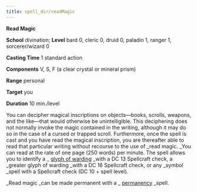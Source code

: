 ```yaml
---
title: spell_dir/readMagic
---
```

 **Read Magic**

**School** divination; **Level** bard 0, cleric 0, druid 0, paladin 1, ranger 1, sorcerer/wizard 0

**Casting Time** 1 standard action

**Components** V, S, F (a clear crystal or mineral prism)

**Range** personal

**Target** you

**Duration** 10 min./level

You can decipher magical inscriptions on objects—books, scrolls, weapons, and the like—that would otherwise be unintelligible. This deciphering does not normally invoke the magic contained in the writing, although it may do so in the case of a cursed or trapped scroll. Furthermore, once the spell is cast and you have read the magical inscription, you are thereafter able to read that particular writing without recourse to the use of _read magic. _You can read at the rate of one page (250 words) per minute. The spell allows you to identify a _ [glyph of warding](glyphOfWarding#_glyph-of-warding) _with a DC 13 Spellcraft check, a _greater glyph of warding _with a DC 16 Spellcraft check, or any _symbol _spell with a Spellcraft check (DC 10 + spell level).

_Read magic _can be made permanent with a _ [permanency](permanency#_permanency) _spell.

